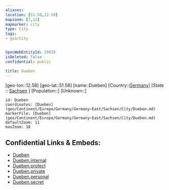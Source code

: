```yaml
---
aliases: 
location: [51.58,12.58]
mapzoom: [7,12] 
mapmarker: city 
type: City
tags:
- geo/City


SpocWebEntityId: 29929
isDeleted: false
confidential: public

title: Dueben
---
```

[geo-lon::12.58]
[geo-lat::51.58]
[name::Dueben]
[Country::[Germany](geo/Continent/Europe/Germany.md)]
[State :: [Sachsen](geo/Continent/Europe/Germany/Germany~East/Sachsen.md) ]
[Population::]
[Unknown::]


```leaflet
id: Dueben
coordinates: [Dueben](geo/Continent/Europe/Germany/Germany~East/Sachsen/City/Dueben.md)
markerFile: [Dueben](geo/Continent/Europe/Germany/Germany~East/Sachsen/City/Dueben.md)
defaultZoom: 11 
maxZoom: 18
```


## Confidential Links & Embeds: 
- [Dueben](../../../../../../../../_public/geo/Continent/Europe/Germany/Germany~East/Sachsen/City/Dueben.md) 
- [Dueben.internal](../../../../../../../../_internal/geo/Continent/Europe/Germany/Germany~East/Sachsen/City/Dueben.internal.md) 
- [Dueben.protect](../../../../../../../../_protect/geo/Continent/Europe/Germany/Germany~East/Sachsen/City/Dueben.protect.md) 
- [Dueben.private](../../../../../../../../_private/geo/Continent/Europe/Germany/Germany~East/Sachsen/City/Dueben.private.md) 
- [Dueben.personal](../../../../../../../../_personal/geo/Continent/Europe/Germany/Germany~East/Sachsen/City/Dueben.personal.md) 
- [Dueben.secret](../../../../../../../../_secret/geo/Continent/Europe/Germany/Germany~East/Sachsen/City/Dueben.secret.md) 
